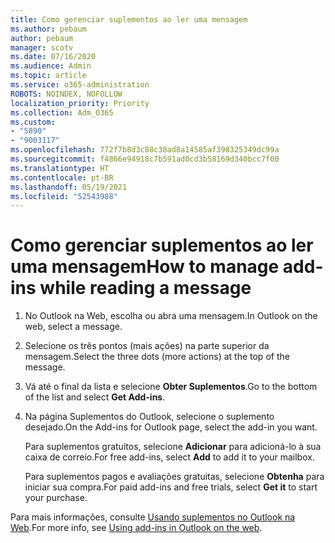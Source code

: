 ```yaml
---
title: Como gerenciar suplementos ao ler uma mensagem
ms.author: pebaum
author: pebaum
manager: scotv
ms.date: 07/16/2020
ms.audience: Admin
ms.topic: article
ms.service: o365-administration
ROBOTS: NOINDEX, NOFOLLOW
localization_priority: Priority
ms.collection: Adm_O365
ms.custom:
- "5890"
- "9003117"
ms.openlocfilehash: 772f7b8d3c88c38ad8a14585af398325349dc99a
ms.sourcegitcommit: f4866e94918c7b591ad0cd3b58169d340bcc7f00
ms.translationtype: HT
ms.contentlocale: pt-BR
ms.lasthandoff: 05/19/2021
ms.locfileid: "52543988"
---
```

# <a name="how-to-manage-add-ins-while-reading-a-message"></a><span data-ttu-id="99e7b-102">Como gerenciar suplementos ao ler uma mensagem</span><span class="sxs-lookup"><span data-stu-id="99e7b-102">How to manage add-ins while reading a message</span></span>

1. <span data-ttu-id="99e7b-103">No Outlook na Web, escolha ou abra uma mensagem.</span><span class="sxs-lookup"><span data-stu-id="99e7b-103">In Outlook on the web, select a message.</span></span>
    
2. <span data-ttu-id="99e7b-104">Selecione os três pontos (mais ações) na parte superior da mensagem.</span><span class="sxs-lookup"><span data-stu-id="99e7b-104">Select the three dots (more actions) at the top of the message.</span></span>

3. <span data-ttu-id="99e7b-105">Vá até o final da lista e selecione **Obter Suplementos**.</span><span class="sxs-lookup"><span data-stu-id="99e7b-105">Go to the bottom of the list and select **Get Add-ins**.</span></span>
    
4. <span data-ttu-id="99e7b-106">Na página Suplementos do Outlook, selecione o suplemento desejado.</span><span class="sxs-lookup"><span data-stu-id="99e7b-106">On the Add-ins for Outlook page, select the add-in you want.</span></span>
    
    <span data-ttu-id="99e7b-107">Para suplementos gratuitos, selecione **Adicionar** para adicioná-lo à sua caixa de correio.</span><span class="sxs-lookup"><span data-stu-id="99e7b-107">For free add-ins, select **Add** to add it to your mailbox.</span></span>
    
    <span data-ttu-id="99e7b-108">Para suplementos pagos e avaliações gratuitas, selecione **Obtenha** para iniciar sua compra.</span><span class="sxs-lookup"><span data-stu-id="99e7b-108">For paid add-ins and free trials, select **Get it** to start your purchase.</span></span>
    
<span data-ttu-id="99e7b-109">Para mais informações, consulte [Usando suplementos no Outlook na Web](https://support.microsoft.com/office/using-add-ins-in-outlook-on-the-web-8f2ce816-5df4-44a5-958c-f7f9d6dabdce).</span><span class="sxs-lookup"><span data-stu-id="99e7b-109">For more info, see [Using add-ins in Outlook on the web](https://support.microsoft.com/office/using-add-ins-in-outlook-on-the-web-8f2ce816-5df4-44a5-958c-f7f9d6dabdce).</span></span>